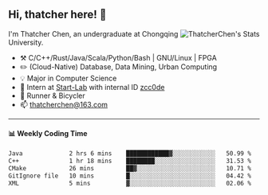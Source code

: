 ## Hi, thatcher here! :wave:

<img align="right" src="https://github-readme-stats.vercel.app/api?username=thatcherchen&title_color=333&text_color=777" alt="ThatcherChen's Stats" >

I'm Thatcher Chen, an undergraduate at Chongqing University.

- :hammer_and_pick:  C/C++/Rust/Java/Scala/Python/Bash | GNU/Linux | FPGA
- :pencil2:  (Cloud-Native) Database, Data Mining, Urban Computing
- :bulb:   Major in Computer Science
- :telescope:  Intern at [Start-Lab](https://github.com/Spatio-Temporal-Lab) with internal ID [zcc0de](https://github.com/zcc0de)
- :seedling:  Runner & Bicycler
- :mailbox: thatcherchen@163.com

---

#### :bar_chart: Weekly Coding Time

<!--START_SECTION:waka-->

```txt
Java             2 hrs 6 mins    ████████████▓░░░░░░░░░░░░   50.99 %
C++              1 hr 18 mins    ████████░░░░░░░░░░░░░░░░░   31.53 %
CMake            26 mins         ██▓░░░░░░░░░░░░░░░░░░░░░░   10.71 %
GitIgnore file   10 mins         █░░░░░░░░░░░░░░░░░░░░░░░░   04.42 %
XML              5 mins          ▓░░░░░░░░░░░░░░░░░░░░░░░░   02.06 %
```

<!--END_SECTION:waka-->
